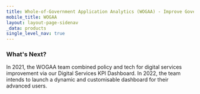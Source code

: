 ```yaml
---
title: Whole-of-Government Application Analytics (WOGAA) - Improve Government Services with Data
mobile_title: WOGAA
layout: layout-page-sidenav
_data: products
single_level_nav: true
---
```


### What's Next?

In 2021, the WOGAA team combined policy and tech for digital services improvement via our Digital Services KPI Dashboard. In 2022, the team intends to launch a dynamic and customisable dashboard for their advanced users.

